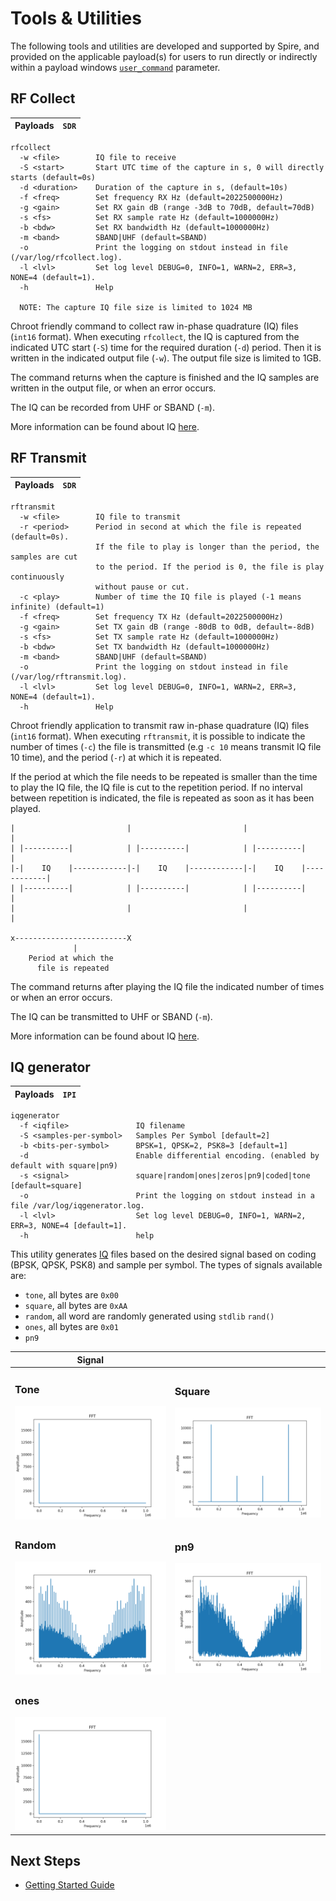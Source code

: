 # Tools & Utilities

The following tools and utilities are developed and supported by Spire, and provided on the applicable payload(s) for users to run directly or indirectly within a payload windows [`user_command`](https://developers.spire.com/tasking-api-docs/#user_command) parameter.


## RF Collect

|Payloads|`SDR`|
|-|-|

```shell
rfcollect
  -w <file>        IQ file to receive
  -S <start>       Start UTC time of the capture in s, 0 will directly starts (default=0s)
  -d <duration>    Duration of the capture in s, (default=10s)
  -f <freq>        Set frequency RX Hz (default=2022500000Hz)
  -g <gain>        Set RX gain dB (range -3dB to 70dB, default=70dB)
  -s <fs>          Set RX sample rate Hz (default=1000000Hz)
  -b <bdw>         Set RX bandwidth Hz (default=1000000Hz)
  -m <band>        SBAND|UHF (default=SBAND)
  -o               Print the logging on stdout instead in file (/var/log/rfcollect.log).
  -l <lvl>         Set log level DEBUG=0, INFO=1, WARN=2, ERR=3, NONE=4 (default=1).
  -h               Help

  NOTE: The capture IQ file size is limited to 1024 MB
```


Chroot friendly command to collect raw in-phase quadrature (IQ) files (`int16` format). When executing `rfcollect`, the IQ is captured from the indicated UTC start (`-S`) time for the required duration (`-d`) period. Then it is written in the indicated output file (`-w`). The output file size is limited to 1GB.

The command returns when the capture is finished and the IQ samples are written in the output file, or when an error occurs.

The IQ can be recorded from UHF or SBAND (`-m`).

More information can be found about IQ [here](https://en.wikipedia.org/wiki/In-phase_and_quadrature_components).


## RF Transmit

|Payloads|`SDR`|
|-|-|

```shell
rftransmit 
  -w <file>        IQ file to transmit
  -r <period>      Period in second at which the file is repeated (default=0s).
                   If the file to play is longer than the period, the samples are cut
                   to the period. If the period is 0, the file is play continuously
                   without pause or cut.
  -c <play>        Number of time the IQ file is played (-1 means infinite) (default=1)
  -f <freq>        Set frequency TX Hz (default=2022500000Hz)
  -g <gain>        Set TX gain dB (range -80dB to 0dB, default=-8dB)
  -s <fs>          Set TX sample rate Hz (default=1000000Hz)
  -b <bdw>         Set TX bandwidth Hz (default=1000000Hz)
  -m <band>        SBAND|UHF (default=SBAND)
  -o               Print the logging on stdout instead in file (/var/log/rftransmit.log).
  -l <lvl>         Set log level DEBUG=0, INFO=1, WARN=2, ERR=3, NONE=4 (default=1).
  -h               Help
```

Chroot friendly application to transmit raw in-phase quadrature (IQ) files (`int16` format). When executing `rftransmit`, it is possible to indicate the number of times (`-c`) the file is transmitted (e.g `-c 10` means transmit IQ file 10 time), and the period (`-r`) at which it is repeated.

If the period at which the file needs to be repeated is smaller than the time to play the IQ file, the IQ file is cut to the repetition period. If no interval between repetition is indicated, the file is repeated as soon as it has been played.

```
|                         |                         |                         |
| |----------|            | |----------|            | |----------|            |
|-|    IQ    |------------|-|    IQ    |------------|-|    IQ    |------------|
| |----------|            | |----------|            | |----------|            |
|                         |                         |                         |

x-------------------------X
              |
    Period at which the
      file is repeated
```

The command returns after playing the IQ file the indicated number of times or when an error occurs.

The IQ can be transmitted to UHF or SBAND (`-m`).

More information can be found about IQ [here](https://en.wikipedia.org/wiki/In-phase_and_quadrature_components).


## IQ generator

|Payloads|`IPI`|
|-|-|

```shell
iqgenerator 
  -f <iqfile>               IQ filename
  -S <samples-per-symbol>   Samples Per Symbol [default=2]
  -b <bits-per-symbol>      BPSK=1, QPSK=2, PSK8=3 [default=1]
  -d                        Enable differential encoding. (enabled by default with square|pn9)
  -s <signal>               square|random|ones|zeros|pn9|coded|tone [default=square]
  -o                        Print the logging on stdout instead in a file /var/log/iqgenerator.log.
  -l <lvl>                  Set log level DEBUG=0, INFO=1, WARN=2, ERR=3, NONE=4 [default=1].
  -h                        help
```

This utility generates [IQ](./FAQ/#iq-file) files based on the desired signal based on coding (BPSK, QPSK, PSK8) and sample per symbol. The types of signals available are:

- `tone`, all bytes are `0x00`
- `square`, all bytes are `0xAA`
- `random`, all word are randomly generated using `stdlib` `rand()`
- `ones`, all bytes are `0x01`
- `pn9`

| Signal |  |
|--|--|
| <h3>Tone</h3> ![Tone](./images/tone.png) | <h3>Square</h3> ![Square](./images/square.png) |
| <h3>Random</h3> ![Random](./images/random.png) | <h3>pn9</h3> ![pn9](./images/pn9.png) |
| <h3>ones</h3> ![ones](./images/ones.png) |  |


## Next Steps

 - [Getting Started Guide](./GettingStarted.md)

